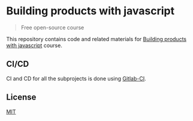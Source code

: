 # Building products with javascript

> Free open-source course

This repository contains code and related materials for [Building products with javascript](https://www.youtube.com/playlist?list=PL_gX69xPLi-ljVdNhspjZUlPmBNjRgD2X) course.

## CI/CD

CI and CD for all the subprojects is done using [Gitlab-CI](https://gitlab.com/yamalight/building-products-with-js).

## License

[MIT](https://opensource.org/licenses/mit-license)
